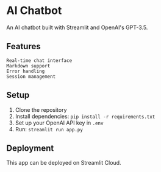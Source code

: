 # AI Chatbot

An AI chatbot built with Streamlit and OpenAI's GPT-3.5.

## Features
	Real-time chat interface
	Markdown support
	Error handling
	Session management

## Setup
1. Clone the repository
2. Install dependencies: `pip install -r requirements.txt`
3. Set up your OpenAI API key in `.env`
4. Run: `streamlit run app.py`

## Deployment
This app can be deployed on Streamlit Cloud.
